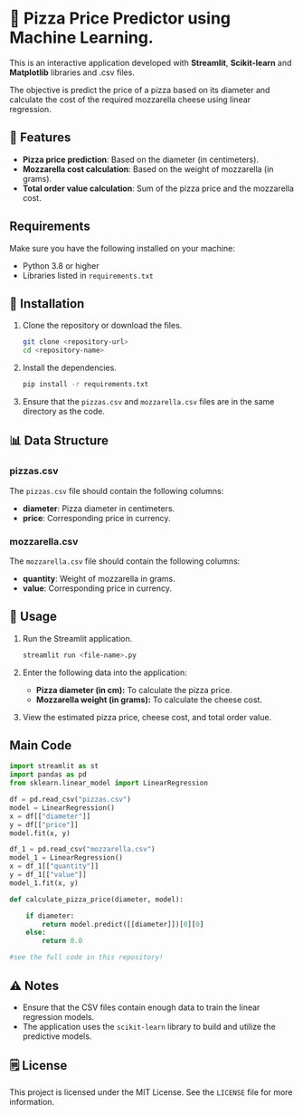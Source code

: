 # 🍕 Pizza Price Predictor using Machine Learning. 

This is an interactive application developed with **Streamlit**, **Scikit-learn** and **Matplotlib** libraries and .csv files. 

The objective is predict the price of a pizza based on its diameter and calculate the cost of the required mozzarella cheese using linear regression.  

## 📝 Features

- **Pizza price prediction**: Based on the diameter (in centimeters).
- **Mozzarella cost calculation**: Based on the weight of mozzarella (in grams).
- **Total order value calculation**: Sum of the pizza price and the mozzarella cost.

## Requirements

Make sure you have the following installed on your machine:

- Python 3.8 or higher
- Libraries listed in `requirements.txt`

## 🚀 Installation

1. Clone the repository or download the files.
   ```bash
   git clone <repository-url>
   cd <repository-name>
   ```

2. Install the dependencies.
   ```bash
   pip install -r requirements.txt
   ```

3. Ensure that the `pizzas.csv` and `mozzarella.csv` files are in the same directory as the code.

## 📊 Data Structure

### pizzas.csv
The `pizzas.csv` file should contain the following columns:
- **diameter**: Pizza diameter in centimeters.
- **price**: Corresponding price in currency.

### mozzarella.csv
The `mozzarella.csv` file should contain the following columns:
- **quantity**: Weight of mozzarella in grams.
- **value**: Corresponding price in currency.

## 🛞 Usage

1. Run the Streamlit application.
   ```bash
   streamlit run <file-name>.py
   ```

2. Enter the following data into the application:
   - **Pizza diameter (in cm):** To calculate the pizza price.
   - **Mozzarella weight (in grams):** To calculate the cheese cost.

3. View the estimated pizza price, cheese cost, and total order value.

## Main Code

```python
import streamlit as st
import pandas as pd
from sklearn.linear_model import LinearRegression

df = pd.read_csv("pizzas.csv")
model = LinearRegression()
x = df[["diameter"]]
y = df[["price"]]
model.fit(x, y)

df_1 = pd.read_csv("mozzarella.csv")
model_1 = LinearRegression()
x = df_1[["quantity"]]
y = df_1[["value"]]
model_1.fit(x, y)

def calculate_pizza_price(diameter, model):

    if diameter:
        return model.predict([[diameter]])[0][0]
    else:
        return 0.0

#see the full code in this repository! 
```

## ⚠️ Notes

- Ensure that the CSV files contain enough data to train the linear regression models.
- The application uses the `scikit-learn` library to build and utilize the predictive models.

## 🗒️ License

This project is licensed under the MIT License. See the `LICENSE` file for more information.
